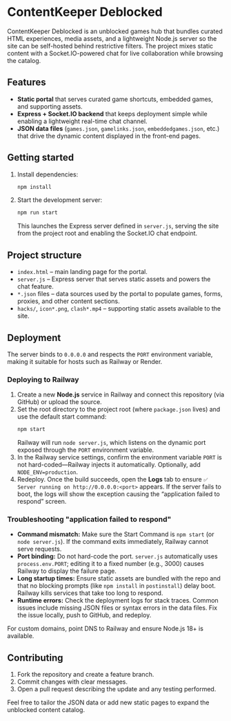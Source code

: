 # ContentKeeper Deblocked

ContentKeeper Deblocked is an unblocked games hub that bundles curated HTML experiences, media assets, and a lightweight Node.js server so the site can be self-hosted behind restrictive filters. The project mixes static content with a Socket.IO-powered chat for live collaboration while browsing the catalog.

## Features
- **Static portal** that serves curated game shortcuts, embedded games, and supporting assets.
- **Express + Socket.IO backend** that keeps deployment simple while enabling a lightweight real-time chat channel.
- **JSON data files** (`games.json`, `gamelinks.json`, `embeddedgames.json`, etc.) that drive the dynamic content displayed in the front-end pages.

## Getting started
1. Install dependencies:
   ```bash
   npm install
   ```
2. Start the development server:
   ```bash
   npm run start
   ```
   This launches the Express server defined in `server.js`, serving the site from the project root and enabling the Socket.IO chat endpoint.

## Project structure
- `index.html` – main landing page for the portal.
- `server.js` – Express server that serves static assets and powers the chat feature.
- `*.json` files – data sources used by the portal to populate games, forms, proxies, and other content sections.
- `hacks/`, `icon*.png`, `clash*.mp4` – supporting static assets available to the site.

## Deployment
The server binds to `0.0.0.0` and respects the `PORT` environment variable, making it suitable for hosts such as Railway or Render.

### Deploying to Railway
1. Create a new **Node.js** service in Railway and connect this repository (via GitHub) or upload the source.
2. Set the root directory to the project root (where `package.json` lives) and use the default start command:
   ```bash
   npm start
   ```
   Railway will run `node server.js`, which listens on the dynamic port exposed through the `PORT` environment variable.
3. In the Railway service settings, confirm the environment variable `PORT` is not hard-coded—Railway injects it automatically. Optionally, add `NODE_ENV=production`.
4. Redeploy. Once the build succeeds, open the **Logs** tab to ensure `✅ Server running on http://0.0.0.0:<port>` appears. If the server fails to boot, the logs will show the exception causing the “application failed to respond” screen.

### Troubleshooting "application failed to respond"
- **Command mismatch:** Make sure the Start Command is `npm start` (or `node server.js`). If the command exits immediately, Railway cannot serve requests.
- **Port binding:** Do not hard-code the port. `server.js` automatically uses `process.env.PORT`; editing it to a fixed number (e.g., 3000) causes Railway to display the failure page.
- **Long startup times:** Ensure static assets are bundled with the repo and that no blocking prompts (like `npm install` in `postinstall`) delay boot. Railway kills services that take too long to respond.
- **Runtime errors:** Check the deployment logs for stack traces. Common issues include missing JSON files or syntax errors in the data files. Fix the issue locally, push to GitHub, and redeploy.

For custom domains, point DNS to Railway and ensure Node.js 18+ is available.

## Contributing
1. Fork the repository and create a feature branch.
2. Commit changes with clear messages.
3. Open a pull request describing the update and any testing performed.

Feel free to tailor the JSON data or add new static pages to expand the unblocked content catalog.
